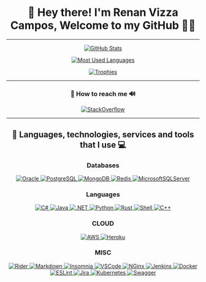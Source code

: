 <div align="center">

  # 👋 Hey there! I'm Renan Vizza Campos, Welcome to my GitHub 🧑‍💻

---

  <a href="https://github.com/rvcampos">

  ![GitHub Stats](https://github-readme-stats-rvcampos.vercel.app/api?username=rvcampos&show_icons=true&count_private=true&bg_color=0D0C15&text_color=ffffff&title_color=FFD700&icon_color=c71c1c&border_radius=0.5rem)

  ![Most Used Languages](https://github-readme-stats-rvcampos.vercel.app/api/top-langs?username=rvcampos&count_private=true&langs_count=10&layout=compact&bg_color=0D0C15&text_color=ffffff&title_color=FFD700&border_radius=0.5rem)

  ![Trophies](https://github-profile-trophy.vercel.app/?username=rvcampos&rank=SECRET,SSS,SS,S,AAA,AA,A&row=5&column=4&theme=juicyfresh)

  </a>
</div>

----

<div align="center">

  ### 📨 How to reach me 🔊

  [![StackOverflow](https://img.shields.io/badge/stackoverflow-F48024?style=for-the-badge&logo=stackoverflow&logoColor=white)](https://stackoverflow.com/users/5582809/renan-vizza-campos)

----

  ## 🚀 Languages, technologies, services and tools that I use 💻

  
  ### Databases
  <a href="https://github.com/rvcampos">
    
  ![Oracle](https://img.shields.io/badge/Oracle-F80000?style=for-the-badge&logo=oracle&logoColor=white)
  ![PostgreSQL](https://img.shields.io/badge/PostgreSQL-316192?style=for-the-badge&logo=postgresql&logoColor=white)
  ![MongoDB](https://img.shields.io/badge/MongoDB-4EA94B?style=for-the-badge&logo=mongodb&logoColor=white)
  ![Redis](https://img.shields.io/badge/redis-%23DD0031.svg?style=for-the-badge&logo=redis&logoColor=white)
  ![MicrosoftSQLServer](https://img.shields.io/badge/Microsoft%20SQL%20Sever-CC2927?style=for-the-badge&logo=microsoft%20sql%20server&logoColor=white)
  
  </a> 
  
  ### Languages
   <a href="https://github.com/rvcampos">
     
  ![C#](https://img.shields.io/badge/C%23-239120?style=for-the-badge&logo=c-sharp&logoColor=white)
  ![Java](https://img.shields.io/badge/Java-ED8B00?style=for-the-badge&logo=java&logoColor=white)
  ![.NET](https://img.shields.io/badge/.NET-5C2D91?style=for-the-badge&logo=.net&logoColor=white)
  ![Python](https://img.shields.io/badge/Python-14354C?style=for-the-badge&logo=python&logoColor=white)
  ![Rust](https://img.shields.io/badge/Rust-000000?style=for-the-badge&logo=rust&logoColor=white)
  ![Shell](https://img.shields.io/badge/Shell_Script-121011?style=for-the-badge&logo=gnu-bash&logoColor=white)
  ![C++](https://img.shields.io/badge/C%2B%2B-00599C?style=for-the-badge&logo=c%2B%2B&logoColor=white)
  
  </a>
  
  ### CLOUD
  <a href="https://github.com/rvcampos">
  
  ![AWS](https://img.shields.io/badge/AWS-%23FF9900.svg?style=for-the-badge&logo=amazon-aws&logoColor=white)
  ![Heroku](https://img.shields.io/badge/Heroku-430098?style=for-the-badge&logo=heroku&logoColor=white)
  
  </a>
  
  ### MISC
  <a href="https://github.com/rvcampos">
  
  ![Rider](https://img.shields.io/badge/Rider-000000.svg?style=for-the-badge&logo=Rider&logoColor=white&color=black&labelColor=crimson)
  ![Markdown](https://img.shields.io/badge/markdown-%23000000.svg?style=for-the-badge&logo=markdown&logoColor=white)
  ![Insomnia](https://img.shields.io/badge/Insomnia-black?style=for-the-badge&logo=insomnia&logoColor=5849BE)
  ![VSCode](https://img.shields.io/badge/Visual%20Studio%20Code-0078d7.svg?style=for-the-badge&logo=visual-studio-code&logoColor=white)
  ![NGinx](https://img.shields.io/badge/nginx-%23009639.svg?style=for-the-badge&logo=nginx&logoColor=white)
  ![Jenkins](https://img.shields.io/badge/jenkins-%232C5263.svg?style=for-the-badge&logo=jenkins&logoColor=white)
  ![Docker](https://img.shields.io/badge/docker-%230db7ed.svg?style=for-the-badge&logo=docker&logoColor=white)
  ![ESLint](https://img.shields.io/badge/ESLint-4B3263?style=for-the-badge&logo=eslint&logoColor=white)
  ![Jira](https://img.shields.io/badge/jira-%230A0FFF.svg?style=for-the-badge&logo=jira&logoColor=white)
  ![Kubernetes](https://img.shields.io/badge/kubernetes-%23326ce5.svg?style=for-the-badge&logo=kubernetes&logoColor=white)
  ![Swagger](https://img.shields.io/badge/Swagger-%23Clojure?style=for-the-badge&logo=swagger&logoColor=white)

  </a>
     
</div>
